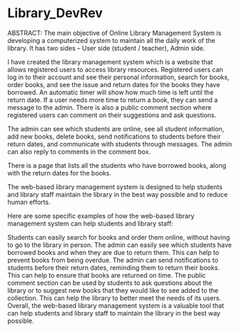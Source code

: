 # Library_DevRev
ABSTRACT:
The main objective of Online Library Management System is developing a computerized system to maintain all the daily work of the library. It has two sides –
User side (student / teacher), Admin side.


I have created the library management system which is a website that allows registered users to access library resources. Registered users can log in to their account and see their personal information, search for books, order books, and see the issue and return dates for the books they have borrowed. An automatic timer will show how much time is left until the return date. If a user needs more time to return a book, they can send a message to the admin. There is also a public comment section where registered users can comment on their suggestions and ask questions.

The admin can see which students are online, see all student information, add new books, delete books, send notifications to students before their return dates, and communicate with students through messages. The admin can also reply to comments in the comment box.

There is a page that lists all the students who have borrowed books, along with the return dates for the books.

The web-based library management system is designed to help students and library staff maintain the library in the best way possible and to reduce human efforts.

Here are some specific examples of how the web-based library management system can help students and library staff:

Students can easily search for books and order them online, without having to go to the library in person.
The admin can easily see which students have borrowed books and when they are due to return them. This can help to prevent books from being overdue.
The admin can send notifications to students before their return dates, reminding them to return their books. This can help to ensure that books are returned on time.
The public comment section can be used by students to ask questions about the library or to suggest new books that they would like to see added to the collection. This can help the library to better meet the needs of its users.
Overall, the web-based library management system is a valuable tool that can help students and library staff to maintain the library in the best way possible.
